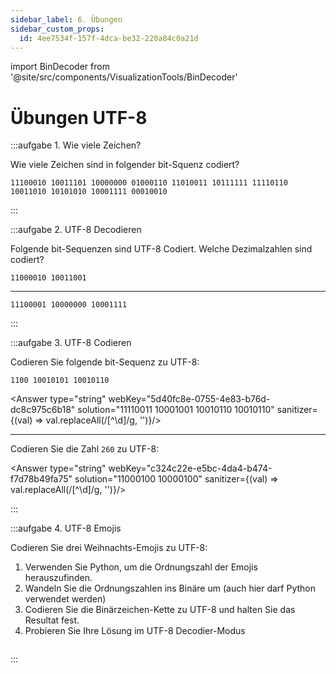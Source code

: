 ```yaml
---
sidebar_label: 6. Übungen
sidebar_custom_props:
  id: 4ee7534f-157f-4dca-be32-220a84c0a21d
---
```


import BinDecoder from '@site/src/components/VisualizationTools/BinDecoder'

# Übungen UTF-8

:::aufgabe 1. Wie viele Zeichen?
<Answer type="state" webKey="9665d009-7956-49f0-a1ff-1a86a486e215" />

Wie viele Zeichen sind in folgender bit-Squenz codiert?

```
11100010 10011101 10000000 01000110 11010011 10111111 11110110 10011010 10101010 10001111 00010010
```

<Answer type="string" webKey="e2835c91-5519-4aaa-b28f-08d83e37c5e6" solution="5"/>

:::

:::aufgabe 2. UTF-8 Decodieren
<Answer type="state" webKey="c53ca7b3-9dca-48c7-8ec5-be327e8cbefe" />

Folgende bit-Sequenzen sind UTF-8 Codiert. Welche Dezimalzahlen sind codiert?

```
11000010 10011001
```
<Answer type="string" webKey="4ced8d67-dfd8-4d8b-98c8-691303bc8b34" solution="153"/>

---

```
11100001 10000000 10001111
```

<Answer type="string" webKey="a5def7c0-be31-442a-ad2b-b48acc9fce13" solution="4111"/>

:::


:::aufgabe 3. UTF-8 Codieren
<Answer type="state" webKey="ae7ba638-f91a-4172-9cef-d136f55884cb" />

Codieren Sie folgende bit-Sequenz zu UTF-8:

```
1100 10010101 10010110
```

<Answer type="string" webKey="5d40fc8e-0755-4e83-b76d-dc8c975c6b18" solution="11110011 10001001 10010110 10010110" sanitizer={(val) => val.replaceAll(/[^\d]/g, '')}/>

---

Codieren Sie die Zahl `260` zu UTF-8:

<Answer type="string" webKey="c324c22e-e5bc-4da4-b474-f7d78b49fa75" solution="11000100 10000100" sanitizer={(val) => val.replaceAll(/[^\d]/g, '')}/>

:::


:::aufgabe 4. UTF-8 Emojis
<Answer type="state" webKey="2185d615-a040-453f-98f9-2478e36c64eb" />

Codieren Sie drei Weihnachts-Emojis zu UTF-8:
1. Verwenden Sie Python, um die Ordnungszahl der Emojis herauszufinden.
2. Wandeln Sie die Ordnungszahlen ins Binäre um (auch hier darf Python verwendet werden)
3. Codieren Sie die Binärzeichen-Kette zu UTF-8 und halten Sie das Resultat fest.
4. Probieren Sie Ihre Lösung im UTF-8 Decodier-Modus

```py live_py id=fdc14c44-1f31-4860-a5aa-45d6f388e74b
```

<Answer type="text" webKey="96fc016d-d9d2-4956-919b-ecbc2c31d1f2" default="🌲" />

<BinDecoder />

:::
